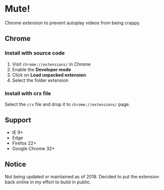 # Mute!

Chrome extension to prevent autoplay videos from being crappy.

## Chrome

### Install with source code

1. Visit `chrome://extensions/` in Chrome
2. Enable the **Developer mode**
3. Click on **Load unpacked extension**
4. Select the folder extension

### Install with crx file
Select the `crx` file and drop it to `chrome://extensions/` page.

## Support
- IE 9+
- Edge
- Firefox 22+
- Google Chrome 32+

## Notice
Not being updated or maintained as of 2018. Decided to put the extension back online in my effort to build in public.
